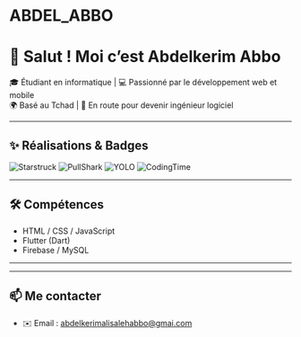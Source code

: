 # ABDEL_ABBO
# 👋 Salut ! Moi c’est Abdelkerim Abbo

🎓 Étudiant en informatique | 💻 Passionné par le développement web et mobile  
🌍 Basé au Tchad | 🚀 En route pour devenir ingénieur logiciel

---

## ✨ Réalisations & Badges

![Starstruck](https://img.shields.io/badge/⭐-Starstruck-yellow?style=for-the-badge)
![PullShark](https://img.shields.io/badge/🦈-PullShark-blue?style=for-the-badge)
![YOLO](https://img.shields.io/badge/YOLO💬-Discussion%20Star-orange?style=for-the-badge)
![CodingTime](https://img.shields.io/badge/💻-Code%20Everyday-informational?style=for-the-badge)

---

## 🛠️ Compétences

- HTML / CSS / JavaScript
- Flutter (Dart)
- Firebase / MySQL

---
---

## 📫 Me contacter

- ✉️ Email : abdelkerimalisalehabbo@gmai.com


